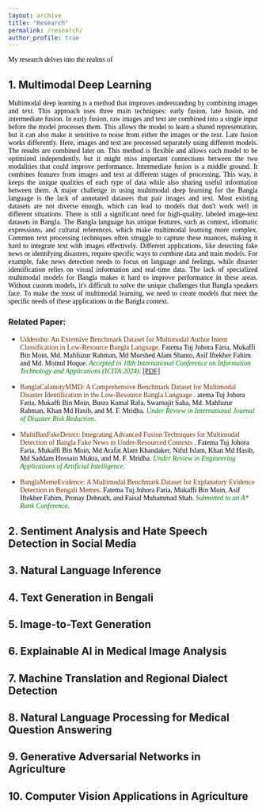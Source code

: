 ```yaml
---
layout: archive
title: "Research"
permalink: /research/
author_profile: true
---
```

<p style="text-align:justify; color:black; font-family:Georgia">
My research delves into the realms of 
</p> 


## 1. Multimodal Deep Learning
<p style="text-align:justify; color:black; font-family:Georgia">
Multimodal deep learning is a method that improves understanding by combining images and text. This approach uses three main techniques: early fusion, late fusion, and intermediate fusion. In early fusion, raw images and text are combined into a single input before the model processes them. This allows the model to learn a shared representation, but it can also make it sensitive to noise from either the images or the text. Late fusion works differently. Here, images and text are processed separately using different models. The results are combined later on. This method is flexible and allows each model to be optimized independently, but it might miss important connections between the two modalities that could improve performance. Intermediate fusion is a middle ground. It combines features from images and text at different stages of processing. This way, it keeps the unique qualities of each type of data while also sharing useful information between them. A major challenge in using multimodal deep learning for the Bangla language is the lack of annotated datasets that pair images and text. Most existing datasets are not diverse enough, which can lead to models that don't work well in different situations. There is still a significant need for high-quality, labeled image-text datasets in Bangla. The Bangla language has unique features, such as context, idiomatic expressions, and cultural references, which make multimodal learning more complex. Common text processing techniques often struggle to capture these nuances, making it hard to integrate text with images effectively. Different applications, like detecting fake news or identifying disasters, require specific ways to combine data and train models. For example, fake news detection needs to focus on language and feelings, while disaster identification relies on visual information and real-time data. The lack of specialized multimodal models for Bangla makes it hard to improve performance in these areas. Without custom models, it's difficult to solve the unique challenges that Bangla speakers face. To make the most of multimodal learning, we need to create models that meet the specific needs of these applications in the Bangla context.
</p>  

### Related Paper:
+ <span style="font-family:Trebuchet MS; color:black;"><span style="color:#6E2C00">Uddessho: An Extensive Benchmark Dataset for Multimodal Author Intent Classification in Low-Resource Bangla Language</span>. Fatema Tuj Johora Faria, Mukaffi Bin Moin, Md. Mahfuzur Rahman, Md Morshed Alam Shanto, Asif Iftekher Fahim and Md. Moinul Hoque. <span style="color:green;"><em> Accepted in 18th International Conference on Information Technology and Applications (ICITA 2024)</em></span>. [[PDF]](https://arxiv.org/pdf/2409.09504)</span>   

+ <span style="font-family:Trebuchet MS; color:black;"><span style="color:#6E2C00">BanglaCalamityMMD: A Comprehensive Benchmark Dataset
for Multimodal Disaster Identification in the Low-Resource Bangla Language
</span>. atema Tuj Johora Faria, Mukaffi Bin Moin, Busra Kamal Rafa, Swarnajit Saha, Md. Mahfuzur Rahman, Khan Md Hasib, and M. F. Mridha. <span style="color:green;"><em> Under Review in International Journal of Disaster Risk Reduction</em></span>.</span>  


+ <span style="font-family:Trebuchet MS; color:black;"><span style="color:#6E2C00">MultiBanFakeDetect: Integrating Advanced Fusion Techniques for Multimodal Detection of Bangla Fake News in Under-Resourced Contexts </span>. Fatema Tuj Johora Faria, Mukaffi Bin Moin, Md Arafat Alam Khandaker, Niful Islam, Khan Md Hasib, Md Saddam Hossain Mukta, and M. F. Mridha. <span style="color:green;"><em> Under Review in Engineering Applications of Artificial Intelligence</em></span>.</span>  


+ <span style="font-family:Trebuchet MS; color:black;"><span style="color:#6E2C00">BanglaMemeEvidence: A Multimodal Benchmark Dataset for Explanatory Evidence Detection in Bengali Memes</span>. Fatema Tuj Johora Faria, Mukaffi Bin Moin, Asif Iftekher Fahim, Pronay Debnath, and Faisal Muhammad Shah. <span style="color:green;"><em> Submitted to an A* Rank Conference</em></span>.</span>  


## 2. Sentiment Analysis and Hate Speech Detection in Social Media

## 3. Natural Language Inference 

## 4. Text Generation in Bengali

## 5. Image-to-Text Generation


## 6. Explainable AI in Medical Image Analysis


## 7. Machine Translation and Regional Dialect Detection


## 8. Natural Language Processing for Medical Question Answering

## 9. Generative Adversarial Networks in Agriculture


## 10. Computer Vision Applications in Agriculture
